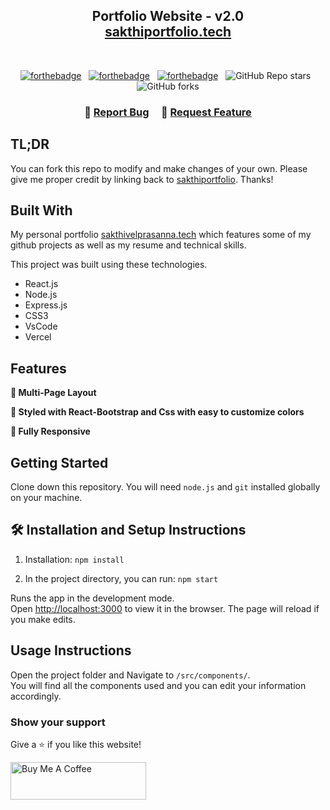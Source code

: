 <h2 align="center">
  Portfolio Website - v2.0<br/>
  <a href="https://sakthiportfolio-.vercel.app/" target="_blank">sakthiportfolio.tech</a>
</h2>
<div align="center">
</div>

<br/>

<center>

[![forthebadge](https://forthebadge.com/images/badges/built-with-love.svg)](https://forthebadge.com) &nbsp;
[![forthebadge](https://forthebadge.com/images/badges/made-with-javascript.svg)](https://forthebadge.com) &nbsp;
[![forthebadge](https://forthebadge.com/images/badges/open-source.svg)](https://forthebadge.com) &nbsp;
![GitHub Repo stars](https://img.shields.io/github/stars/sakthiportfolio/Portfolio?color=red&logo=github&style=for-the-badge) &nbsp;
![GitHub forks](https://img.shields.io/github/forks/sakthiportfolio/Portfolio?color=red&logo=github&style=for-the-badge)

</center>

<h3 align="center">
    🔹
    <a href="https://github.com/sakthivelprasanna/Portfolio/issues">Report Bug</a> &nbsp; &nbsp;
    🔹
    <a href="https://github.com/sakthivelprasanna/Portfolio/issues">Request Feature</a>
</h3>

## TL;DR

You can fork this repo to modify and make changes of your own. Please give me proper credit by linking back to [sakthiportfolio](https://github.com/sakthivelprasanna/Portfolio). Thanks!

## Built With

My personal portfolio <a href="https://sakthiportfolio-cyan.vercel.app/" target="_blank">sakthivelprasanna.tech</a> which features some of my github projects as well as my resume and technical skills.<br/>

This project was built using these technologies.

- React.js
- Node.js
- Express.js
- CSS3
- VsCode
- Vercel

## Features

**📖 Multi-Page Layout**

**🎨 Styled with React-Bootstrap and Css with easy to customize colors**

**📱 Fully Responsive**

## Getting Started

Clone down this repository. You will need `node.js` and `git` installed globally on your machine.

## 🛠 Installation and Setup Instructions

1. Installation: `npm install`

2. In the project directory, you can run: `npm start`

Runs the app in the development mode.\
Open [http://localhost:3000](http://localhost:3000) to view it in the browser.
The page will reload if you make edits.

## Usage Instructions

Open the project folder and Navigate to `/src/components/`. <br/>
You will find all the components used and you can edit your information accordingly.

### Show your support

Give a ⭐ if you like this website!

<a href="https://www.buymeacoffee.com/sakthiportfolio" target="_blank"><img src="https://cdn.buymeacoffee.com/buttons/v2/default-violet.png" alt="Buy Me A Coffee" height= "60px" width= "217px" ></a>
